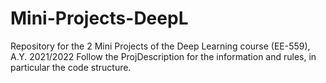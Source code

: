 # Mini-Projects-DeepL
Repository for the 2 Mini Projects of the Deep Learning course (EE-559), A.Y. 2021/2022
Follow the ProjDescription for the information and rules, in particular the code structure.